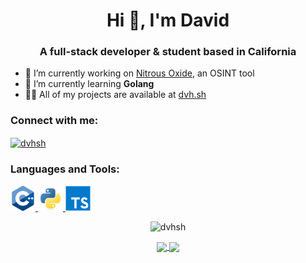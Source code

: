 <h1 align="center">Hi 👋, I'm David</h1>
<h3 align="center">A full-stack developer & student based in California</h3>

- 🔭 I’m currently working on [Nitrous Oxide](https://nitrous-oxi.de), an OSINT tool
- 🌱 I’m currently learning **Golang**
- 👨‍💻 All of my projects are available at [dvh.sh](https://dvh.sh)

<h3 align="left">Connect with me:</h3>
<p align="left">
  <a href="https://www.leetcode.com/dvhsh" target="blank">
    <img align="center" src="https://raw.githubusercontent.com/rahuldkjain/github-profile-readme-generator/master/src/images/icons/Social/leet-code.svg" alt="dvhsh" height="30" width="40" />
  </a>
</p>

<h3 align="left">Languages and Tools:</h3>
<p align="left">
  <a href="https://www.w3schools.com/cpp/" target="_blank" rel="noreferrer">
    <img src="https://raw.githubusercontent.com/devicons/devicon/master/icons/cplusplus/cplusplus-original.svg" alt="cplusplus" width="40" height="40"/>
  </a>
  <a href="https://www.python.org" target="_blank" rel="noreferrer">
    <img src="https://raw.githubusercontent.com/devicons/devicon/master/icons/python/python-original.svg" alt="python" width="40" height="40"/>
  </a>
  <a href="https://www.typescriptlang.org/" target="_blank" rel="noreferrer">
    <img src="https://raw.githubusercontent.com/devicons/devicon/master/icons/typescript/typescript-original.svg" alt="typescript" width="40" height="40"/>
  </a>
</p>

<p align="center">
  <img src="https://github-readme-streak-stats.herokuapp.com/?user=dvhsh&theme=dark" alt="dvhsh" />
</p>

<p align="center">
  <a href="https://github.com/anuraghazra/github-readme-stats">
    <img height="200" align="center" src="https://gh-rdme.vercel.app/api?username=dvhsh&theme=material-palenight" />
  </a>
  <a href="https://github.com/anuraghazra/convoychat">
    <img height="200" align="center" src="https://gh-rdme.vercel.app/api/top-langs?username=dvhsh&theme=material-palenight&layout=compact&langs_count=8&card_width=320" />
  </a>
</p>
